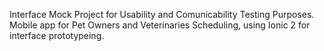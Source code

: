 Interface Mock Project for Usability and Comunicability Testing Purposes.
Mobile app for Pet Owners and Veterinaries Scheduling, using Ionic 2 for interface prototypeing.
